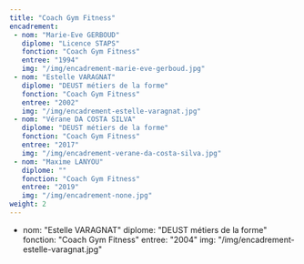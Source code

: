 ```yaml
---
title: "Coach Gym Fitness"
encadrement:
 - nom: "Marie-Eve GERBOUD"
   diplome: "Licence STAPS"
   fonction: "Coach Gym Fitness"
   entree: "1994"
   img: "/img/encadrement-marie-eve-gerboud.jpg"
 - nom: "Estelle VARAGNAT"
   diplome: "DEUST métiers de la forme"
   fonction: "Coach Gym Fitness"
   entree: "2002"
   img: "/img/encadrement-estelle-varagnat.jpg"
 - nom: "Vérane DA COSTA SILVA"
   diplome: "DEUST métiers de la forme"
   fonction: "Coach Gym Fitness"
   entree: "2017"
   img: "/img/encadrement-verane-da-costa-silva.jpg"
 - nom: "Maxime LANYOU"
   diplome: ""
   fonction: "Coach Gym Fitness"
   entree: "2019"
   img: "/img/encadrement-none.jpg"
weight: 2
---
```

- nom: "Estelle VARAGNAT"
  diplome: "DEUST métiers de la forme"
  fonction: "Coach Gym Fitness"
  entree: "2004"
  img: "/img/encadrement-estelle-varagnat.jpg"
